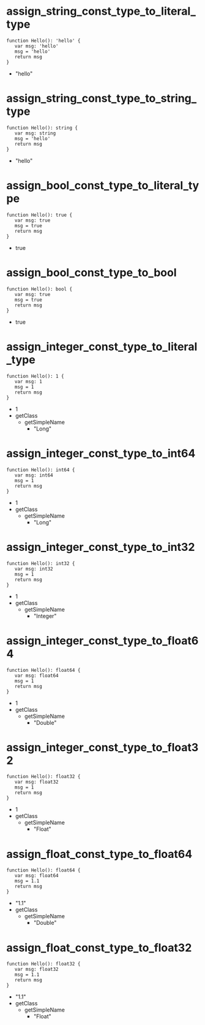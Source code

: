 # assign_string_const_type_to_literal_type

```dexscript
function Hello(): 'hello' {
   var msg: 'hello'
   msg = 'hello'
   return msg
}
```

* "hello"

# assign_string_const_type_to_string_type

```dexscript
function Hello(): string {
   var msg: string
   msg = 'hello'
   return msg
}
```

* "hello"

# assign_bool_const_type_to_literal_type

```dexscript
function Hello(): true {
   var msg: true
   msg = true
   return msg
}
```

* true

# assign_bool_const_type_to_bool

```dexscript
function Hello(): bool {
   var msg: true
   msg = true
   return msg
}
```

* true

# assign_integer_const_type_to_literal_type

```dexscript
function Hello(): 1 {
   var msg: 1
   msg = 1
   return msg
}
```

* 1
* getClass
    * getSimpleName
        * "Long"

# assign_integer_const_type_to_int64

```dexscript
function Hello(): int64 {
   var msg: int64
   msg = 1
   return msg
}
```

* 1
* getClass
    * getSimpleName
        * "Long"

# assign_integer_const_type_to_int32

```dexscript
function Hello(): int32 {
   var msg: int32
   msg = 1
   return msg
}
```

* 1
* getClass
    * getSimpleName
        * "Integer"

# assign_integer_const_type_to_float64

```dexscript
function Hello(): float64 {
   var msg: float64
   msg = 1
   return msg
}
```

* 1
* getClass
    * getSimpleName
        * "Double"

# assign_integer_const_type_to_float32

```dexscript
function Hello(): float32 {
   var msg: float32
   msg = 1
   return msg
}
```

* 1
* getClass
    * getSimpleName
        * "Float"

# assign_float_const_type_to_float64

```dexscript
function Hello(): float64 {
   var msg: float64
   msg = 1.1
   return msg
}
```

* "1.1"
* getClass
    * getSimpleName
        * "Double"

# assign_float_const_type_to_float32

```dexscript
function Hello(): float32 {
   var msg: float32
   msg = 1.1
   return msg
}
```

* "1.1"
* getClass
    * getSimpleName
        * "Float"





